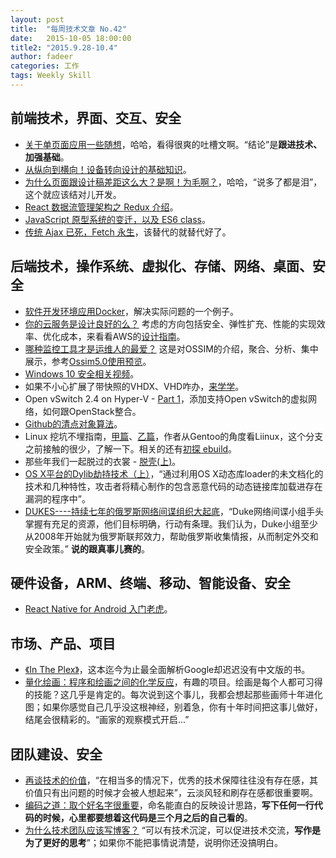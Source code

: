 ```yaml
---
layout: post
title:  "每周技术文章 No.42"
date:   2015-10-05 18:00:00
title2: "2015.9.28-10.4"
author: fadeer
categories: 工作
tags: Weekly Skill
---
```


前端技术，界面、交互、安全
----
* [关于单页面应用一些随想](http://segmentfault.com/a/1190000003811700)，哈哈，看得很爽的吐槽文啊。“结论”是**跟进技术、加强基础**。
* [从纵向到横向！设备转向设计的基础知识](http://www.uisdc.com/designing-orientation-portrait-landscape)。
* [为什么页面跟设计稿差距这么大？是啊！为毛啊？](http://www.uisdc.com/design-just-stay-design)，哈哈，“说多了都是泪”，这个就应该结对儿开发。
* [React 数据流管理架构之 Redux 介绍](http://www.alloyteam.com/2015/09/react-redux/)。
* [JavaScript 原型系统的变迁，以及 ES6 class](http://segmentfault.com/a/1190000003798438)。
* [传统 Ajax 已死，Fetch 永生](http://segmentfault.com/a/1190000003810652)，该替代的就替代好了。

后端技术，操作系统、虚拟化、存储、网络、桌面、安全
----
* [软件开发环境应用Docker](http://www.larrycaiyu.com/2015/09/14/docker-is-buddy-for-your-design-environment.html)，解决实际问题的一个例子。
* [你的云服务是设计良好的么？](https://aws.amazon.com/blogs/aws/are-you-well-architected/) 考虑的方向包括安全、弹性扩充、性能的实现效率、优化成本，来看看AWS的[设计指南](http://d0.awsstatic.com/whitepapers/architecture/AWS_Well-Architected_Framework.pdf)。
* [哪种监控工具才是运维人的最爱？](http://chenguang.blog.51cto.com/350944/1698721) 这是对OSSIM的介绍，聚合、分析、集中展示，参考[Ossim5.0使用预览](http://chenguang.blog.51cto.com/350944/1636741)。
* [Windows 10 安全相关视频](https://channel9.msdn.com/Series/Windows-10--Enterprise-Mobility-60-Second-Update-for-sysadmins/Windows-10-Security)。
* 如果不小心扩展了带快照的VHDX、VHD咋办，[来学学](https://blog.workinghardinit.work/2015/10/01/expanding-vhd-or-vdhx-files-that-have-checkpoints-is-considered-harmful/)。
* Open vSwitch 2.4 on Hyper-V  - [Part 1](http://www.cloudbase.it/open-vswitch-24-on-hyperv-part-1/)，添加支持Open vSwitch的虚拟网络，如何跟OpenStack整合。
* [Github的清点对象算法](http://www.ruanyifeng.com/blog/2015/09/git-bitmap.html)。
* Linux 挖坑不埋指南，[甲篇](http://segmentfault.com/a/1190000003812059)、[乙篇](http://segmentfault.com/a/1190000003816031)，作者从Gentoo的角度看Liinux，这个分支之前接触的很少，了解一下。相关的还有[初探 ebuild](http://segmentfault.com/a/1190000003819421)。
* 那些年我们一起脱过的衣裳 - [脱壳(上)](http://drops.wooyun.org/binary/8640)。
* [OS X平台的Dylib劫持技术（上）](http://drops.wooyun.org/tips/9249)，“通过利用OS X动态库loader的未文档化的技术和几种特性，攻击者将精心制作的包含恶意代码的动态链接库加载进存在漏洞的程序中”。
* [DUKES----持续七年的俄罗斯网络间谍组织大起底](http://drops.wooyun.org/papers/9292)，“Duke网络间谍小组手头掌握有充足的资源，他们目标明确，行动有条理。我们认为，Duke小组至少从2008年开始就为俄罗斯联邦效力，帮助俄罗斯收集情报，从而制定外交和安全政策。” **说的跟真事儿赛的**。

硬件设备，ARM、终端、移动、智能设备、安全
----
<!--preview-end-->
* [React Native for Android 入门老虎](http://www.race604.com/react-native-for-android-start/)。

市场、产品、项目
----
* [《In The Plex》](http://www.huxiu.com/article/127218/1.html)，这本迄今为止最全面解析Google却迟迟没有中文版的书。
* [量化绘画：程序和绘画之间的化学反应](http://36kr.com/p/5038073.html)，有趣的项目。绘画是每个人都可习得的技能？这几乎是肯定的。每次说到这个事儿，我都会想起那些画师十年进化图；如果你感觉自己几乎没这根神经，别着急，你有十年时间把这事儿做好，结尾会很精彩的。“画家的观察模式开启...”

团队建设、安全
----
* [再谈技术的价值](http://36kr.com/p/5038068.html)，“在相当多的情况下，优秀的技术保障往往没有存在感，其价值只有出问题的时候才会被人想起来”，云淡风轻和刷存在感都很重要啊。
* [编码之道：取个好名字很重要](http://www.phpxs.com/post/4261)，命名能直白的反映设计思路，**写下任何一行代码的时候，心里都要想着这代码是三个月之后的自己看的**。
* [为什么技术团队应该写博客？](http://bxbxbai.gitcafe.io/2015/09/29/why-a-team-should-write-a-blog/) “可以有技术沉淀，可以促进技术交流，**写作是为了更好的思考**”；如果你不能把事情说清楚，说明你还没搞明白。


